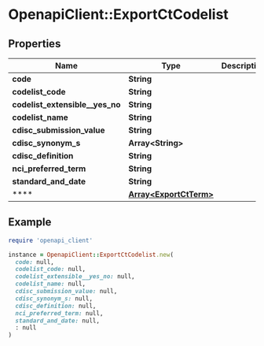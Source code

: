 # OpenapiClient::ExportCtCodelist

## Properties

| Name | Type | Description | Notes |
| ---- | ---- | ----------- | ----- |
| **code** | **String** |  | [optional] |
| **codelist_code** | **String** |  | [optional] |
| **codelist_extensible__yes_no** | **String** |  | [optional] |
| **codelist_name** | **String** |  | [optional] |
| **cdisc_submission_value** | **String** |  | [optional] |
| **cdisc_synonym_s** | **Array&lt;String&gt;** |  | [optional] |
| **cdisc_definition** | **String** |  | [optional] |
| **nci_preferred_term** | **String** |  | [optional] |
| **standard_and_date** | **String** |  | [optional] |
| **** | [**Array&lt;ExportCtTerm&gt;**](ExportCtTerm.md) |  | [optional] |

## Example

```ruby
require 'openapi_client'

instance = OpenapiClient::ExportCtCodelist.new(
  code: null,
  codelist_code: null,
  codelist_extensible__yes_no: null,
  codelist_name: null,
  cdisc_submission_value: null,
  cdisc_synonym_s: null,
  cdisc_definition: null,
  nci_preferred_term: null,
  standard_and_date: null,
  : null
)
```


